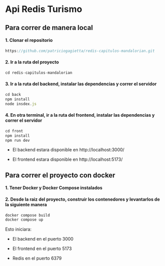 # Api Redis Turismo

## Para correr de manera local

#### 1. Clonar el repositorio
```ts
https://github.com/patriciogagietta/redis-capitulos-mandalorian.git
```

#### 2. Ir a la ruta del proyecto
```ts
cd redis-capitulos-mandalorian
```

#### 3. Ir a la ruta del backend, instalar las dependencias y correr el servidor
```ts
cd back
npm install
node insdex.js
```

#### 4. En otra terminal, ir a la ruta del frontend, instalar las dependencias y correr el servidor
```ts
cd front
npm install
npm run dev
```

- El backend estara disponible en http://localhost:3000/

- El frontend estara disponible en http://localhost:5173/

## Para correr el proyecto con docker

#### 1. Tener Docker y Docker Compose instalados

#### 2. Desde la raiz del proyecto, construir los contenedores y levantarlos de la siguiente manera

```ts
docker compose build
docker compose up
```

Esto iniciara:

- El backend en el puerto 3000

- El frontend en el puerto 5173

- Redis en el puerto 6379